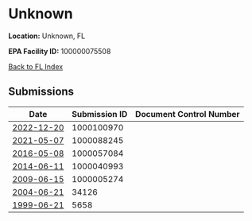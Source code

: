 # Unknown

**Location:** Unknown, FL

**EPA Facility ID:** 100000075508

[Back to FL Index](../../index.md)

## Submissions

| Date | Submission ID | Document Control Number |
|------|--------------|-------------------------|
| [2022-12-20](submissions/1000100970.md) | 1000100970 |  |
| [2021-05-07](submissions/1000088245.md) | 1000088245 |  |
| [2016-05-08](submissions/1000057084.md) | 1000057084 |  |
| [2014-06-11](submissions/1000040993.md) | 1000040993 |  |
| [2009-06-15](submissions/1000005274.md) | 1000005274 |  |
| [2004-06-21](submissions/34126.md) | 34126 |  |
| [1999-06-21](submissions/5658.md) | 5658 |  |
